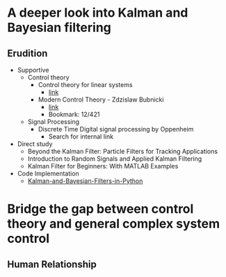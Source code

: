 # A deeper look into Kalman and Bayesian filtering
## Erudition
- Supportive
  - Control theory
    - Control theory for linear systems
      - [link](http://www.math.rug.nl/~trentelman/psfiles/book_2005.pdf)
    - Modern Control Theory - Zdzislaw Bubnicki
      - [link](https://theswissbay.ch/pdf/Gentoomen%20Library/Misc/Modern%20Control%20Theory.pdf)
      - Bookmark: 12/421
  - Signal Processing
    - Discrete Time Digital signal processing by Oppenheim
      - Search for internal link
- Direct study
  - Beyond the Kalman Filter: Particle Filters for Tracking Applications
  - Introduction to Random Signals and Applied Kalman Filtering
  - Kalman Filter for Beginners: With MATLAB Examples
- Code Implementation
  - [Kalman-and-Bayesian-Filters-in-Python](https://github.com/rlabbe/Kalman-and-Bayesian-Filters-in-Python)


# Bridge the gap between control theory and general complex system control
## Human Relationship